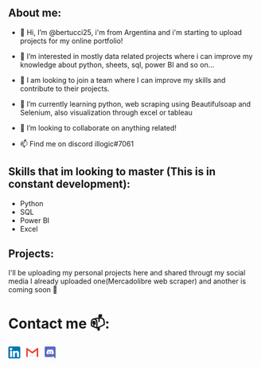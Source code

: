 ## About me:

- 👋 Hi, I’m @bertucci25, i'm from Argentina and i'm starting to upload projects for my online portfolio!
- 👀 I’m interested in mostly data related projects where i can improve my knowledge about python, sheets, sql, power BI and so on...
- 💼 I am looking to join a team where I can improve my skills and contribute to their projects.

- 🌱 I’m currently learning python, web scraping using Beautifulsoap and Selenium, also visualization through excel or tableau
- 💞️ I’m looking to collaborate on anything related! 
- 📫 Find me on discord illogic#7061

## Skills that im looking to master (This is in constant development):
- Python 
- SQL
- Power BI
- Excel

## Projects: 
I'll be uploading my personal projects here and shared througt my social media 
I already uploaded one(Mercadolibre web scraper) and another is coming soon 🚀

# Contact me 📫:
[![Imagen](/images/linkedin.png)](https://www.linkedin.com/in/juan-bertucci-404542204/)&nbsp;&nbsp; 
[![Imagen](/images/gmail.png)](mailto:bertucci25@gmail.com)&nbsp;&nbsp;
[![Imagen](/images/discord.png)](https://discordapp.com/users/234083237746573312/)&nbsp;&nbsp;
<!---
bertucci25/bertucci25 is a ✨ special ✨ repository because its `README.md` (this file) appears on your GitHub profile.
You can click the Preview link to take a look at your changes.
--->
